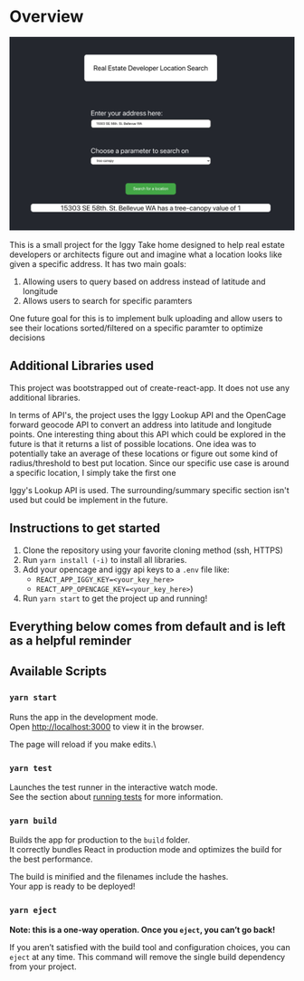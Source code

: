 # Overview

![Image of what the project looks like](public/img.png)

This is a small project for the Iggy Take home designed to help real estate developers or architects figure out and imagine what a location looks like given
a specific address. It has two main goals:

1. Allowing users to query based on address instead of latitude and longitude
2. Allows users to search for specific paramters

One future goal for this is to implement bulk uploading and allow users to see their locations sorted/filtered on a specific paramter to optimize decisions

## Additional Libraries used

This project was bootstrapped out of create-react-app. It does not use any additional libraries.

In terms of API's, the project uses the Iggy Lookup API and the OpenCage forward geocode API to convert an address into latitude and longitude points. One interesting thing about this API which could be explored in the future is that it returns a list of possible locations. One idea was to potentially take an average of these locations or figure out some kind of radius/threshold to best put location. Since our specific use case is around a specific location, I simply take the first one

Iggy's Lookup API is used. The surrounding/summary specific section isn't used but could be implement in the future.

## Instructions to get started

1. Clone the repository using your favorite cloning method (ssh, HTTPS)
2. Run `yarn install (-i)` to install all libraries.
3. Add your opencage and iggy api keys to a `.env` file like:
    - `REACT_APP_IGGY_KEY=<your_key_here>`
    - `REACT_APP_OPENCAGE_KEY=<your_key_here>`)
4. Run `yarn start` to get the project up and running!

## Everything below comes from default and is left as a helpful reminder

## Available Scripts

### `yarn start`

Runs the app in the development mode.\
Open [http://localhost:3000](http://localhost:3000) to view it in the browser.

The page will reload if you make edits.\

### `yarn test`

Launches the test runner in the interactive watch mode.\
See the section about [running tests](https://facebook.github.io/create-react-app/docs/running-tests) for more information.

### `yarn build`

Builds the app for production to the `build` folder.\
It correctly bundles React in production mode and optimizes the build for the best performance.

The build is minified and the filenames include the hashes.\
Your app is ready to be deployed!

### `yarn eject`

**Note: this is a one-way operation. Once you `eject`, you can’t go back!**

If you aren’t satisfied with the build tool and configuration choices, you can `eject` at any time. This command will remove the single build dependency from your project.
